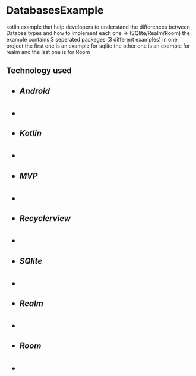 # DatabasesExample
kotlin example that help developers to understand the differences between Databse types and how to implement each one => (SQlite/Realm/Room)
the example contains 3 seperated packeges (3 different examples) in one project 
the first one is an example for sqlite 
the other one is an example for realm 
and the last one is for Room

<h2>Technology used<h2/>
  <ul>
<li><h5>Android</h5><li/>
<li><h5>Kotlin</h5><li/>
<li><h5>MVP</h5><li/>
<li><h5>Recyclerview</h5><li/>
<li><h5>SQlite</h5><li/>
<li><h5>Realm</h5><li/>
<li><h5>Room</h5><li/>
  </ul>
